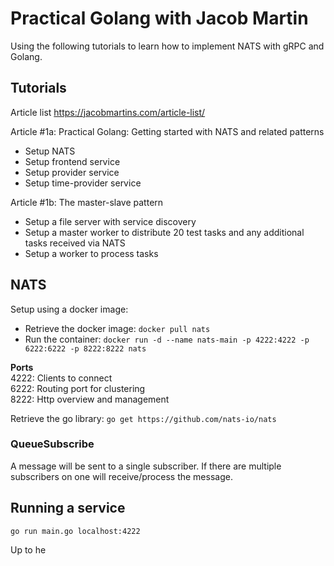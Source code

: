 # Practical Golang with Jacob Martin
Using the following tutorials to learn how to implement NATS with gRPC and Golang.

## Tutorials
Article list 
https://jacobmartins.com/article-list/  

Article #1a: Practical Golang: Getting started with NATS and related patterns
- Setup NATS
- Setup frontend service
- Setup provider service
- Setup time-provider service

Article #1b: The master-slave pattern  
- Setup a file server with service discovery
- Setup a master worker to distribute 20 test tasks and any additional tasks received via NATS
- Setup a worker to process tasks


## NATS
Setup using a docker image:
- Retrieve the docker image: `docker pull nats`  
- Run the container: `docker run -d --name nats-main -p 4222:4222 -p 6222:6222 -p 8222:8222 nats`

**Ports**  
4222: Clients to connect  
6222: Routing port for clustering  
8222: Http overview and management  

Retrieve the go library: `go get https://github.com/nats-io/nats` 

### QueueSubscribe
A message will be sent to a single subscriber. If there are multiple subscribers on one will receive/process the message.

## Running a service
`go run main.go localhost:4222`  


Up to he